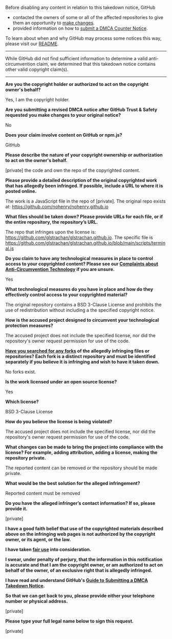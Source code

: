 Before disabling any content in relation to this takedown notice, GitHub
- contacted the owners of some or all of the affected repositories to give them an opportunity to [make changes](https://docs.github.com/en/github/site-policy/dmca-takedown-policy#a-how-does-this-actually-work).
- provided information on how to [submit a DMCA Counter Notice](https://docs.github.com/en/articles/guide-to-submitting-a-dmca-counter-notice).

To learn about when and why GitHub may process some notices this way, please visit our [README](https://github.com/github/dmca/blob/master/README.md#anatomy-of-a-takedown-notice).

---

While GitHub did not find sufficient information to determine a valid anti-circumvention claim, we determined that this takedown notice contains other valid copyright claim(s).

---

**Are you the copyright holder or authorized to act on the copyright owner's behalf?**

Yes, I am the copyright holder.

**Are you submitting a revised DMCA notice after GitHub Trust & Safety requested you make changes to your original notice?**

No

**Does your claim involve content on GitHub or npm.js?**

GitHub

**Please describe the nature of your copyright ownership or authorization to act on the owner's behalf.**

[private] the code and own the repo of the copyrighted content.

**Please provide a detailed description of the original copyrighted work that has allegedly been infringed. If possible, include a URL to where it is posted online.**

The work is a JavaScript file in the repo of [private]. The original repo exists at: https://github.com/nohenry/nohenry.github.io

**What files should be taken down? Please provide URLs for each file, or if the entire repository, the repository’s URL.**

The repo that infringes upon the license is: https://github.com/glstrachan/glstrachan.github.io. The specific file is https://github.com/glstrachan/glstrachan.github.io/blob/main/scripts/terminal.js

**Do you claim to have any technological measures in place to control access to your copyrighted content? Please see our <a href="https://docs.github.com/articles/guide-to-submitting-a-dmca-takedown-notice#complaints-about-anti-circumvention-technology">Complaints about Anti-Circumvention Technology</a> if you are unsure.**

Yes

**What technological measures do you have in place and how do they effectively control access to your copyrighted material?**

The original repository contains a BSD 3-Clause License and prohibits the use of redistribution without including a the specified copyright notice.

**How is the accused project designed to circumvent your technological protection measures?**

The accused project does not include the specified license, nor did the repository's owner request permission for use of the code.

**<a href="https://docs.github.com/articles/dmca-takedown-policy#b-what-about-forks-or-whats-a-fork">Have you searched for any forks</a> of the allegedly infringing files or repositories? Each fork is a distinct repository and must be identified separately if you believe it is infringing and wish to have it taken down.**

No forks exist.

**Is the work licensed under an open source license?**

Yes

**Which license?**

BSD 3-Clause License

**How do you believe the license is being violated?**

The accused project does not include the specified license, nor did the repository's owner request permission for use of the code.

**What changes can be made to bring the project into compliance with the license? For example, adding attribution, adding a license, making the repository private.**

The reported content can be removed or the repository should be made private.

**What would be the best solution for the alleged infringement?**

Reported content must be removed

**Do you have the alleged infringer’s contact information? If so, please provide it.**

[private]

**I have a good faith belief that use of the copyrighted materials described above on the infringing web pages is not authorized by the copyright owner, or its agent, or the law.**

**I have taken <a href="https://www.lumendatabase.org/topics/22">fair use</a> into consideration.**

**I swear, under penalty of perjury, that the information in this notification is accurate and that I am the copyright owner, or am authorized to act on behalf of the owner, of an exclusive right that is allegedly infringed.**

**I have read and understand GitHub's <a href="https://docs.github.com/articles/guide-to-submitting-a-dmca-takedown-notice/">Guide to Submitting a DMCA Takedown Notice</a>.**

**So that we can get back to you, please provide either your telephone number or physical address.**

[private]

**Please type your full legal name below to sign this request.**

[private]
